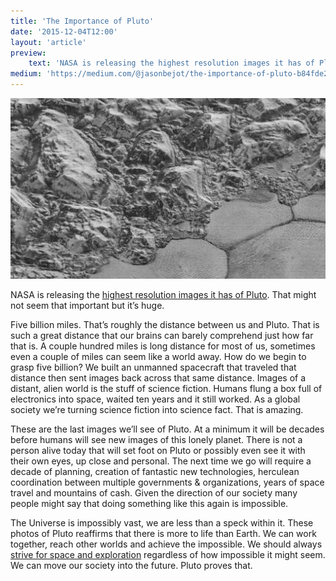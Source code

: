 ```yaml
---
title: 'The Importance of Pluto'
date: '2015-12-04T12:00'
layout: 'article'
preview:
    text: 'NASA is releasing the highest resolution images it has of Pluto. That might not seem that important but it’s huge.'
medium: 'https://medium.com/@jasonbejot/the-importance-of-pluto-b84fde26f02e'
---
```


![](./hero.webp)

NASA is releasing the [highest resolution images it has of Pluto](http://www.nasa.gov/feature/new-horizons-returns-first-of-the-best-images-of-pluto/). That might not seem that important but it’s huge.

Five billion miles. That’s roughly the distance between us and Pluto. That is such a great distance that our brains can barely comprehend just how far that is. A couple hundred miles is long distance for most of us, sometimes even a couple of miles can seem like a world away. How do we begin to grasp five billion? We built an unmanned spacecraft that traveled that distance then sent images back across that same distance. Images of a distant, alien world is the stuff of science fiction. Humans flung a box full of electronics into space, waited ten years and it still worked. As a global society we’re turning science fiction into science fact. That is amazing.

These are the last images we’ll see of Pluto. At a minimum it will be decades before humans will see new images of this lonely planet. There is not a person alive today that will set foot on Pluto or possibly even see it with their own eyes, up close and personal. The next time we go will require a decade of planning, creation of fantastic new technologies, herculean coordination between multiple governments & organizations, years of space travel and mountains of cash. Given the direction of our society many people might say that doing something like this again is impossible.

The Universe is impossibly vast, we are less than a speck within it. These photos of Pluto reaffirms that there is more to life than Earth. We can work together, reach other worlds and achieve the impossible. We should always [strive for space and exploration](http://planetary.org/) regardless of how impossible it might seem. We can move our society into the future. Pluto proves that.